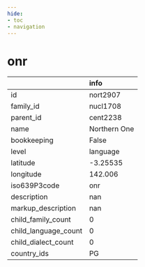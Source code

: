 ```yaml
---
hide:
- toc
- navigation
---
```

# onr
|                      | info         |
|:---------------------|:-------------|
| id                   | nort2907     |
| family_id            | nucl1708     |
| parent_id            | cent2238     |
| name                 | Northern One |
| bookkeeping          | False        |
| level                | language     |
| latitude             | -3.25535     |
| longitude            | 142.006      |
| iso639P3code         | onr          |
| description          | nan          |
| markup_description   | nan          |
| child_family_count   | 0            |
| child_language_count | 0            |
| child_dialect_count  | 0            |
| country_ids          | PG           |